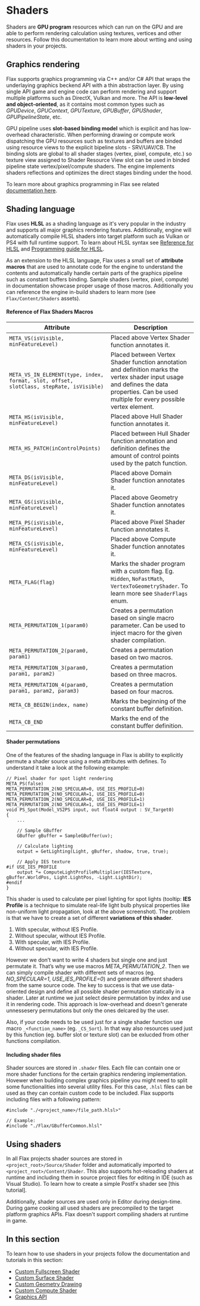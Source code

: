 # Shaders

Shaders are **GPU program** resources which can run on the GPU and are able to perform rendering calculation using textures, vertices and other resources. Follow this documentation to learn more about wrtting and using shaders in your projects.

## Graphics rendering

Flax supports graphics programming via C++ and/or C# API that wraps the underlaying graphics beckend API with a thin abstraction layer. By using single API game and engine code can perform rendering and support multiple platforms such as DirectX, Vulkan and more. The API is **low-level and object-oriented**, as it contains most common types such as *GPUDevice*, *GPUContext*, *GPUTexture*, *GPUBuffer*, *GPUShader*, *GPUPipelineState*, etc.

GPU pipeline uses **slot-based binding model** which is explicit and has low-overhead characteristic. When performing drawing or compute work dispatching the GPU resources such as textures and buffers are binded using resource views to the explicit bipeline slots - SRV/UAV/CB. The binding slots are global to all shader stages (vertex, pixel, compute, etc.) so texture view assigned to Shader Resource View slot can be used in binded pipeline state vertex/pixel/compute shaders. The engine implements shaders reflections and optimizes the direct stages binding under the hood.

To learn more about graphics programming in Flax see related [documentation here](graphics-api.md).

## Shading language

Flax uses **HLSL** as a shading language as it's very popular in the industry and supports all major graphics rendering features. Additionally, engine will automatically compile HLSL shaders into target platform such as Vulkan or PS4 with full runtime support.
To learn about HLSL syntax see [Reference for HLSL](https://docs.microsoft.com/en-us/windows/win32/direct3dhlsl/dx-graphics-hlsl-reference) and [Programming guide for HLSL](https://docs.microsoft.com/en-us/windows/win32/direct3dhlsl/dx-graphics-hlsl-pguide).

As an extension to the HLSL language, Flax uses a small set of **attribute macros** that are used to annotate code for the engine to understand the contents and automatically handle certain parts of the graphics pipeline such as constant buffers binding. Sample shaders (vertex, pixel, compute) in documentation showcase proper usage of those macros. Additionally you can reference the engine in-build shaders to learn more (see `Flax/Content/Shaders` assets).

#### Reference of Flax Shaders Macros

| **Attribute** | **Description** |
|--------|--------|
| `META_VS(isVisible, minFeatureLevel)` | Placed above Vertex Shader function annotates it. |
| `META_VS_IN_ELEMENT(type, index, format, slot, offset, slotClass, stepRate, isVisible)` | Placed between Vertex Shader function annotation and definition marks the vertex shader input usage and defines the data properties. Can be used multiple for every possible vertex element. |
| `META_HS(isVisible, minFeatureLevel)` | Placed above Hull Shader function annotates it. |
| `META_HS_PATCH(inControlPoints)` | Placed between Hull Shader function annotation and definition defines the amount of control points used by the patch function. |
| `META_DS(isVisible, minFeatureLevel)` | Placed above Domain Shader function annotates it. |
| `META_GS(isVisible, minFeatureLevel)` | Placed above Geometry Shader function annotates it. |
| `META_PS(isVisible, minFeatureLevel)` | Placed above Pixel Shader function annotates it. |
| `META_CS(isVisible, minFeatureLevel)` | Placed above Compute Shader function annotates it. |
| `META_FLAG(flag)` | Marks the shader program with a custom flag. Eg. `Hidden`, `NoFastMath`, `VertexToGeometryShader`. To learn more see `ShaderFlags` enum. |
| `META_PERMUTATION_1(param0)` | Creates a permutation based on single macro parameter. Can be used to inject macro for the given shader compilation. |
| `META_PERMUTATION_2(param0, param1)` | Creates a permutation based on two macros.  |
| `META_PERMUTATION_3(param0, param1, param2)` | Creates a permutation based on three macros. |
| `META_PERMUTATION_4(param0, param1, param2, param3)` | Creates a permutation based on four macros. |
| `META_CB_BEGIN(index, name)` | Marks the beginning of the constant buffer definition. |
| `META_CB_END` | Marks the end of the constant buffer definition. |

#### Shader permutations

One of the features of the shading language in Flax is ability to explicitly permute a shader source using a meta attributes with defines. To understand it take a look at the following example:

```hlsl
// Pixel shader for spot light rendering
META_PS(false)
META_PERMUTATION_2(NO_SPECULAR=0, USE_IES_PROFILE=0)
META_PERMUTATION_2(NO_SPECULAR=1, USE_IES_PROFILE=0)
META_PERMUTATION_2(NO_SPECULAR=0, USE_IES_PROFILE=1)
META_PERMUTATION_2(NO_SPECULAR=1, USE_IES_PROFILE=1)
void PS_Spot(Model_VS2PS input, out float4 output : SV_Target0)
{
    ...

    // Sample GBuffer
    GBuffer gBuffer = SampleGBuffer(uv);

    // Calculate lighting
    output = GetLighting(Light, gBuffer, shadow, true, true);

    // Apply IES texture
#if USE_IES_PROFILE
    output *= ComputeLightProfileMultiplier(IESTexture, gBuffer.WorldPos, Light.LightPos, -Light.LightDir);
#endif
}
```

This shader is used to calculate per pixel lighting for spot lights (tooltip: **IES Profile** is a technique to simulate real-life light bulb physical properties like non-uniform light propagation, look at the above screenshot).
The problem is that we have to create a set of different **variations of this shader**.

1) With specular, without IES Profile.
2) Without specular, without IES Profile.
3) With specular, with IES Profile.
4) Without specular, with IES Profile.

However we don’t want to write 4 shaders but single one and just permutate it.
That’s why we use macros *META_PERMUTATION_2*. Then we can simply compile shader with different sets of macros (eg. *NO_SPECULAR=1*, *USE_IES_PROFILE=0*) and generate different shaders from the same source code. The key to success is that we use data-oriented design and define all possible shader permutation statically in a shader. Later at runtime we just select desire permutation by index and use it in rendering code. This approach is low-overhead and doesn't generate unnessesery permutations but only the ones delcared by the user.

Also, if your code needs to be used just for a single shader function use macro `_<function_name>` (eg. `_CS_Sort`). In that way also resources used just by this function (eg. buffer slot or texture slot) can be exlucded from other functions compilation.

#### Including shader files

Shader sources are stored in `.shader` files. Each file can contain one or more shader functions for the certain graphics rendering implementation. Hovewer when building complex graphics pipeline you might need to split some functionalities into several utility files. For this case, `.hlsl` files can be used as they can contain custom code to be included. Flax supports including files with a following pattern:

```hlsl
#include "./<project_name>/file_path.hlsl>"

// Example:
#include "./Flax/GBufferCommon.hlsl"
```

## Using shaders

In all Flax projects shader sources are stored in `<project_root>/Source/Shader` folder and automatically imported to `<project_root>/Content/Shader`. This also supports hot-reloading shaders at runtime and including them in source project files for editing in IDE (such as Visual Studio). To learn how to create a simple PostFx shader see [this tutorial].

Additionally, shader sources are used only in Editor during design-time. During game cooking all used shaders are precompiled to the target platform graphics APIs. Flax doesn't support compiling shaders at runtime in game.

## In this section

To learn how to use shaders in your projects follow the documentation and tutorials in this section:

* [Custom Fullscreen Shader](custom-fullscreen-shader.md)
* [Custom Surface Shader](custom-surface-shader.md)
* [Custom Geometry Drawing](custom-geometry-drawing.md)
* [Custom Compute Shader](custom-compute-shader.md)
* [Graphics API](graphics-api.md)
